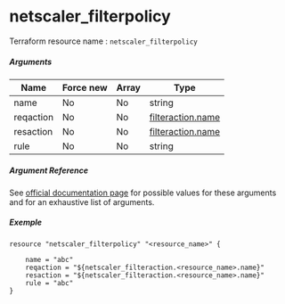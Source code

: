 # netscaler_filterpolicy

Terraform resource name : ```netscaler_filterpolicy```

##### Arguments

| Name | Force new | Array | Type |
|----|----|----|----|
|name|No|No|string|
|reqaction|No|No|[filteraction.name](/doc/resources/filteraction.md)|
|resaction|No|No|[filteraction.name](/doc/resources/filteraction.md)|
|rule|No|No|string|

##### Argument Reference

See [official documentation page](https://developer-docs.citrix.com/projects/netscaler-nitro-api/en/11.0/configuration/filter/filterpolicy/filterpolicy/) for possible values for these arguments and for an exhaustive list of arguments.

##### Exemple

```
resource "netscaler_filterpolicy" "<resource_name>" {

    name = "abc"
    reqaction = "${netscaler_filteraction.<resource_name>.name}"
    resaction = "${netscaler_filteraction.<resource_name>.name}"
    rule = "abc"
}
```

